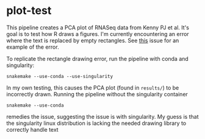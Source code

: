 # plot-test
This pipeline creates a PCA plot of RNASeq data from Kenny PJ et al. 
It's goal is to test how R draws a figures. I'm currently
encountering an error where the text is replaced by empty rectangles.
See [this](https://github.com/snakemake-workflows/rna-seq-star-deseq2/issues/27) 
issue for an example of the error.

To replicate the rectangle drawing error, run the pipeline with conda and singularity:
```
snakemake --use-conda --use-singularity
```
In my own testing, this causes the PCA plot (found in `results/`) to be incorrectly
drawn. Running the pipeline without the singularity container 
```
snakemake --use-conda
```
remedies the issue, suggesting the issue is with singularity.
My guess is that the singularity linux distribution is lacking the needed
drawing library to correctly handle text
